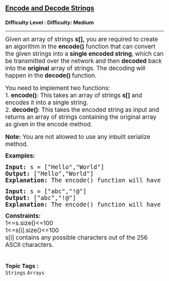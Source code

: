 <h2><a href="https://www.geeksforgeeks.org/problems/encode-and-decode-strings/1?page=2&sortBy=latest">Encode and Decode Strings</a></h2><h3>Difficulty Level : Difficulty: Medium</h3><hr><div class="problems_problem_content__Xm_eO"><p><span style="font-size: 14pt;">Given an array of strings <strong>s[],</strong> you are required to create an algorithm in the <strong>encode()</strong> function that can convert the given strings into a <strong>single encoded string</strong>, which can be transmitted over the network and then <strong>decoded</strong> back into the <strong>original</strong> array of strings. The decoding will happen in the <strong>decode() </strong>function.</span><br><br><span style="font-size: 14pt;">You need to implement two functions:</span><br><span style="font-size: 14pt;">1. <strong>encode()</strong>: This takes an array of strings <strong>s[]</strong> and encodes it into a single string.&nbsp;</span><br><span style="font-size: 14pt;">2. <strong>decode()</strong>: This takes the encoded string as input and returns an array of strings containing the original array as given in the encode method.</span><br><br><span style="font-size: 14pt;"><strong>Note:</strong> You are not allowed to use any inbuilt serialize method.&nbsp;&nbsp;</span></p>
<p><span style="font-size: 14pt;"><strong>Examples:</strong></span></p>
<pre><span style="font-size: 14pt;"><strong>Input: </strong>s =<strong> </strong>["Hello","World"]<strong><br>Output:&nbsp;</strong>["Hello","World"]<strong><br>Explanation: </strong>The encode() function will have the str as input, it will be encoded by one machine. Then another machine will receive the encoded string as the input parameter and then will decode it to its original form.</span></pre>
<pre><span style="font-size: 14pt;"><strong>Input: </strong>s =<strong>&nbsp;</strong>["abc","!@"]<strong><br>Output:&nbsp;</strong>["abc","!@"]<strong><br>Explanation:&nbsp;</strong>The encode() function will have the str as input, here there are two strings, one is "abc" and the other one has some special characters. It will be encoded by one machine. Then another machine will receive the encoded string as the input parameter and then will decode it to its original form.<br></span></pre>
<p><span style="font-size: 14pt;"><strong>Constraints:<br></strong>1&lt;=s.size()&lt;=100<br>1&lt;=s[i].size()&lt;=100<br>s[i] contains any possible characters out of the 256 ASCII characters.</span></p></div><br><p><span style=font-size:18px><strong>Topic Tags : </strong><br><code>Strings</code>&nbsp;<code>Arrays</code>&nbsp;